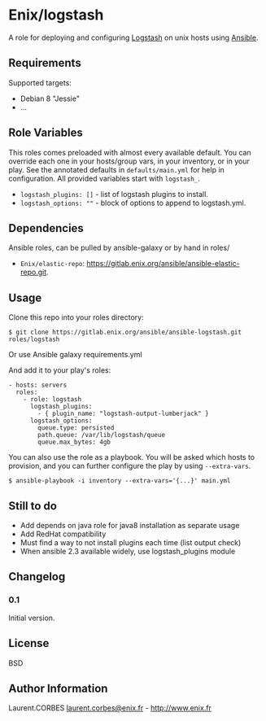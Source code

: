 Enix/logstash
=================

A role for deploying and configuring [Logstash](https://www.elastic.co/products/logstash) on unix hosts using [Ansible](http://www.ansible.com/).


Requirements
------------

Supported targets:

- Debian 8 "Jessie"
- ...


Role Variables
--------------

This roles comes preloaded with almost every available default. You can override each one in your hosts/group vars, in your inventory, or in your play. See the annotated defaults in `defaults/main.yml` for help in configuration. All provided variables start with `logstash_`.

- `logstash_plugins: []` - list of logstash plugins to install.
- `logstash_options: ""` - block of options to append to logstash.yml.

Dependencies
------------

Ansible roles, can be pulled by ansible-galaxy or by hand in roles/

- `Enix/elastic-repo`: https://gitlab.enix.org/ansible/ansible-elastic-repo.git.


Usage
-----

Clone this repo into your roles directory:

    $ git clone https://gitlab.enix.org/ansible/ansible-logstash.git roles/logstash

Or use Ansible galaxy requirements.yml

And add it to your play's roles:

    - hosts: servers
      roles:
        - role: logstash
          logstash_plugins:
            - { plugin_name: "logstash-output-lumberjack" }
          logstash_options:
            queue.type: persisted
            path.queue: /var/lib/logstash/queue
            queue.max_bytes: 4gb


You can also use the role as a playbook. You will be asked which hosts to provision, and you can further configure the play by using `--extra-vars`.

    $ ansible-playbook -i inventory --extra-vars='{...}' main.yml


Still to do
-----------

- Add depends on java role for java8 installation as separate usage
- Add RedHat compatibility
- Must find a way to not install plugins each time (list output check)
- When ansible 2.3 available widely, use logstash_plugins module

Changelog
---------

### 0.1

Initial version.

License
-------

BSD

Author Information
------------------

Laurent.CORBES <laurent.corbes@enix.fr> - http://www.enix.fr
